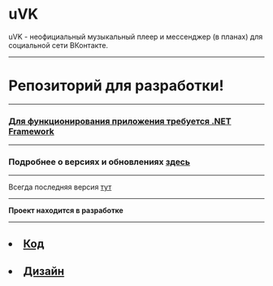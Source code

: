 # uVK
uVK - неофициальный музыкальный плеер и мессенджер (в планах)  для социальной сети ВКонтакте. 
<hr>
<h1>Репозиторий для разработки!</h1>
<hr>
<h3><a href="https://www.microsoft.com/ru-RU/download/details.aspx?id=17851">Для функционирования приложения требуется .NET Framework</a></h3>
<hr>
<h3> Подробнее о версиях и обновлениях <a href="https://github.com/h10ne/uVK/releases">здесь</a> </h3>
<hr>
Всегда последняя версия <a href="https://yadi.sk/d/FgqipHsfvga4Yg">тут</a>
<hr>
<b>Проект находится в разработке</b>
<hr>
<h2><li><a href="https://github.com/h10ne">Код</a></li></h2>
<h2><li><a href="https://github.com/dr0b99">Дизайн</a></li></h2>
